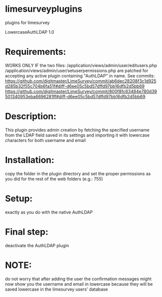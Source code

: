 # limesurveyplugins
plugins for limesurvey 

LowercaseAuthLDAP  1.0
# Requirements:
WORKS ONLY IF the two files: 
/application/views/admin/user/editusers.php
/application/views/admin/user/setuserpermissions.php 
are patched for accepting any active plugin containing "AuthLDAP" in name. See commits:
https://github.com/digitmaster/LimeSurvey/commit/ab6dec28208f3c1d925d285b32f55c704b6fa51f#diff-d6ee05c5bd57dffd97bb16dfb2d5bb69 
https://github.com/digitmaster/LimeSurvey/commit/800f8fc63484e780d39501340953eba6696281ff#diff-d6ee05c5bd57dffd97bb16dfb2d5bb69
# Description: 
This plugin provides admin creation by fetching the specified username from the LDAP field saved in its settings and importing it with lowercase characters for both username and email 
# Installation:  
copy the folder in the plugin directory and set the proper permissions as you did for the rest of the web folders (e.g.: 755)
# Setup: 
exactly as you do with the native AuthLDAP
# Final step: 
deactivate the AuthLDAP plugin
# NOTE:  
do not worry that after adding the user the confirmation messages might now show you the username and email in lowercase because they will be saved lowercase in the limesurvey users' database 
